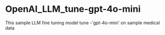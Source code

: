 # OpenAI_LLM_tune-gpt-4o-mini
This sample LLM fine tuning model tune -'gpt-4o-mini' on sample medical data
